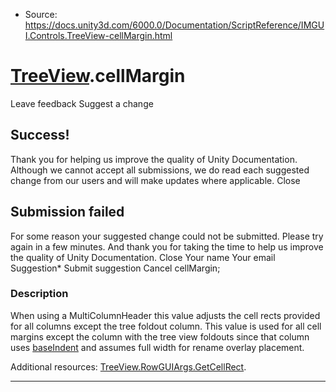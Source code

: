 * Source: https://docs.unity3d.com/6000.0/Documentation/ScriptReference/IMGUI.Controls.TreeView-cellMargin.html

#  [TreeView](https://docs.unity3d.com/6000.0/Documentation/ScriptReference/IMGUI.Controls.TreeView.html).cellMargin
Leave feedback
Suggest a change
## Success!
Thank you for helping us improve the quality of Unity Documentation. Although we cannot accept all submissions, we do read each suggested change from our users and will make updates where applicable.
Close
## Submission failed
For some reason your suggested change could not be submitted. Please <a>try again</a> in a few minutes. And thank you for taking the time to help us improve the quality of Unity Documentation.
Close
Your name Your email Suggestion* Submit suggestion
Cancel
cellMargin; 
### Description
When using a MultiColumnHeader this value adjusts the cell rects provided for all columns except the tree foldout column.
This value is used for all cell margins except the column with the tree view foldouts since that column uses [baseIndent](https://docs.unity3d.com/6000.0/Documentation/ScriptReference/IMGUI.Controls.TreeView-baseIndent.html) and assumes full width for rename overlay placement.  
  
Additional resources: [TreeView.RowGUIArgs.GetCellRect](https://docs.unity3d.com/6000.0/Documentation/ScriptReference/IMGUI.Controls.TreeView.RowGUIArgs.GetCellRect.html).
* * *
